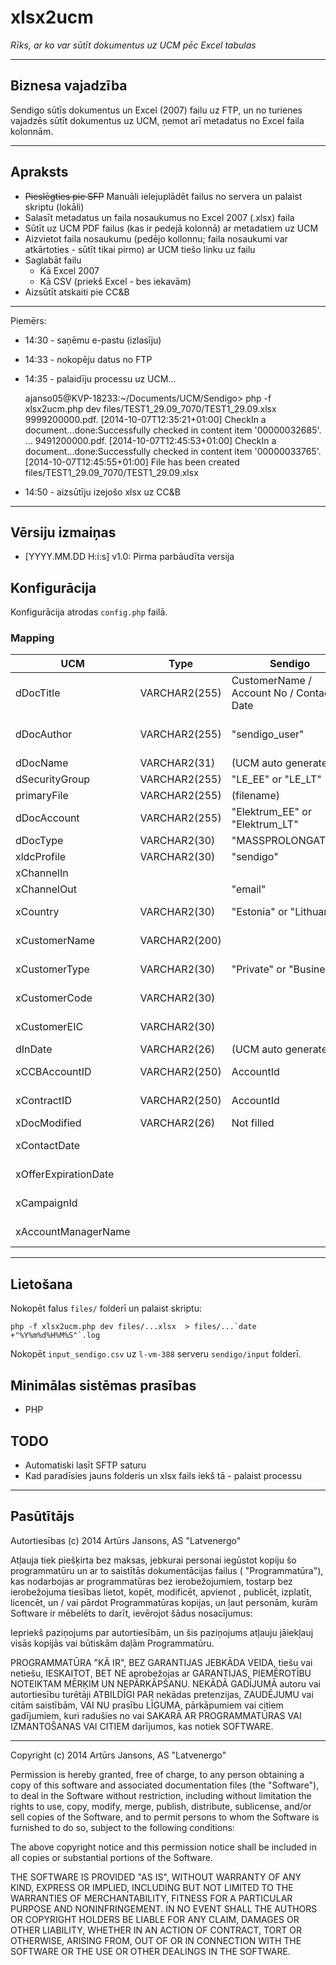 xlsx2ucm
========

_Rīks, ar ko var sūtīt dokumentus uz UCM pēc Excel tabulas_

---

## Biznesa vajadzība

Sendigo sūtīs dokumentus un Excel (2007) failu uz FTP, un no turienes vajadzēs sūtīt dokumentus uz UCM, ņemot arī metadatus no Excel faila kolonnām.

---

## Apraksts

* ~~Pieslēgties pie SFP~~ Manuāli ielejuplādēt failus no servera un palaist skriptu (lokāli)
* Salasīt metadatus un faila nosaukumus no Excel 2007 (.xlsx) faila
* Sūtīt uz UCM PDF failus (kas ir pedejā kolonnā) ar metadatiem uz UCM
* Aizvietot faila nosaukumu (pedējo kollonnu; faila nosaukumi var atkārtoties - sūtīt tikai pirmo) ar UCM tiešo linku uz failu
* Saglabāt failu
  * Kā Excel 2007
  * Kā CSV (priekš Excel - bes iekavām)
* Aizsūtīt atskaiti pie CC&B

---

Piemērs:

* 14:30 - saņēmu e-pastu (izlasīju)
* 14:33 - nokopēju datus no FTP
* 14:35 - palaidīju processu uz UCM...

    ajanso05@KVP-18233:~/Documents/UCM/Sendigo> php -f xlsx2ucm.php dev files/TEST1_29.09_7070/TEST1_29.09.xlsx
    9999200000.pdf.
    [2014-10-07T12:35:21+01:00] CheckIn a document...done:Successfully checked in content item '00000032685'.
    ...
    9491200000.pdf.
    [2014-10-07T12:45:53+01:00] CheckIn a document...done:Successfully checked in content item '00000033765'.
    [2014-10-07T12:45:55+01:00] File has been created files/TEST1_29.09_7070/TEST1_29.09.xlsx

* 14:50 - aizsūtīju izejošo xlsx uz CC&B 

---

## Vērsiju izmaiņas

- [YYYY.MM.DD H:i:s] v1.0: Pirma parbāudīta versija

## Konfigurācija

Konfigurācija atrodas ```config.php``` failā.

### Mapping

| UCM           | Type           | Sendigo               | Sample                | Notes
| ------------- | -------------- | --------------------- | --------------------- | ---------------------
| dDocTitle     | VARCHAR2(255)  | CustomerName / Account No / Contact Date | RIINA SOIDLA / 0839200000 / 2014.09.10
| dDocAuthor    | VARCHAR2(255)  | "sendigo_user"        | sendigo_user | Servcie user name
| dDocName      | VARCHAR2(31)   | (UCM auto generated)  | (auto) 
| dSecurityGroup| VARCHAR2(255)  | "LE_EE" or "LE_LT"    | LE_EE
| primaryFile   | VARCHAR2(255)  | (filename)            | 839200000.pdf
| dDocAccount   | VARCHAR2(255)  | "Elektrum_EE" or "Elektrum_LT" | Elektrum_EE
| dDocType      | VARCHAR2(30)   | "MASSPROLONGATION"    | MASSPROLONGATION
| xldcProfile   | VARCHAR2(30)   | "sendigo" | sendigo
| xChannelIn    |                |                       | (empty)
| xChannelOut   |                | "email"               | email
| xCountry      | VARCHAR2(30)   | "Estonia" or "Lithuania" | Estonia | From excel
| xCustomerName | VARCHAR2(200)  |                       | RIINA SOIDLA | From excel
| xCustomerType | VARCHAR2(30)   | "Private" or "Business" | Private | From excel
| xCustomerCode | VARCHAR2(30)   |                       | 45706076520 | From excel
| xCustomerEIC  | VARCHAR2(30)   |                       | 38X-AVP-71F200E7 | From excel
| dInDate       | VARCHAR2(26)   | (UCM auto generated)  | (auto)
| xCCBAccountID | VARCHAR2(250)  | AccountId             | 0839200000 | From excel
| xContractID   | VARCHAR2(250)  | AccountId             | 0839200000 | From excel
| xDocModified  | VARCHAR2(26)   | Not filled            | (auto)
| xContactDate  |                |                       | 10.09.2014 | From excel
| xOfferExpirationDate |         |                       | 30.09.2014 | From excel
| xCampaignId   |                |                       | 1 | From excel
| xAccountManagerName |          |                       | (not defined) | From excel

---

## Lietošana

Nokopēt falus ```files/``` folderī un palaist skriptu:

    php -f xlsx2ucm.php dev files/...xlsx  > files/...`date +"%Y%m%d%H%M%S"`.log

Nokopēt ```input_sendigo.csv``` uz ```l-vm-388``` serveru ```sendigo/input``` folderī.

## Minimālas sistēmas prasības

* PHP

## TODO

* Automatiski lasīt SFTP saturu
* Kad paradīsies jauns folderis un xlsx fails iekš tā - palaist processu

---

## Pasūtītājs

Autortiesības (c) 2014 Artūrs Jansons, AS "Latvenergo"

Atļauja tiek piešķirta bez maksas, jebkurai personai iegūstot kopiju šo programmatūru un ar to saistītās dokumentācijas failus ( "Programmatūra"), kas nodarbojas ar programmatūras bez ierobežojumiem, tostarp bez ierobežojuma tiesības lietot, kopēt, modificēt, apvienot , publicēt, izplatīt, licencēt, un / vai pārdot Programmatūras kopijas, un ļaut personām, kurām Software ir mēbelēts to darīt, ievērojot šādus nosacījumus: 

Iepriekš paziņojums par autortiesībām, un šis paziņojums atļauju jāiekļauj visās kopijās vai būtiskām daļām Programmatūru. 

PROGRAMMATŪRA "KĀ IR", BEZ GARANTIJAS JEBKĀDA VEIDA, tiešu vai netiešu, IESKAITOT, BET NE aprobežojas ar GARANTIJAS, PIEMĒROTĪBU NOTEIKTAM MĒRĶIM UN NEPĀRKĀPŠANU. NEKĀDĀ GADĪJUMĀ autoru vai autortiesību turētāji ATBILDĪGI PAR nekādas pretenzijas, ZAUDĒJUMU vai citām saistībām, VAI NU prasību LĪGUMA, pārkāpumiem vai citiem gadījumiem, kuri radušies no vai SAKARĀ AR PROGRAMMATŪRAS VAI IZMANTOŠANAS VAI CITIEM darījumos, kas notiek SOFTWARE.

***

Copyright (c) 2014 Artūrs Jansons, AS "Latvenergo"

Permission is hereby granted, free of charge, to any person obtaining a copy of this software and associated documentation files (the "Software"), to deal in the Software without restriction, including without limitation the rights to use, copy, modify, merge, publish, distribute, sublicense, and/or sell copies of the Software, and to permit persons to whom the Software is furnished to do so, subject to the following conditions:

The above copyright notice and this permission notice shall be included in all copies or substantial portions of the Software.

THE SOFTWARE IS PROVIDED "AS IS", WITHOUT WARRANTY OF ANY KIND, EXPRESS OR IMPLIED, INCLUDING BUT NOT LIMITED TO THE WARRANTIES OF MERCHANTABILITY, FITNESS FOR A PARTICULAR PURPOSE AND NONINFRINGEMENT. IN NO EVENT SHALL THE AUTHORS OR COPYRIGHT HOLDERS BE LIABLE FOR ANY CLAIM, DAMAGES OR OTHER LIABILITY, WHETHER IN AN ACTION OF CONTRACT, TORT OR OTHERWISE, ARISING FROM, OUT OF OR IN CONNECTION WITH THE SOFTWARE OR THE USE OR OTHER DEALINGS IN THE SOFTWARE.